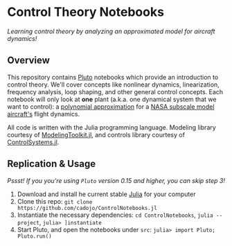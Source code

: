 # Control Theory Notebooks
_Learning control theory by analyzing an approximated model for aircraft dynamics!_

## Overview

This repository contains [Pluto](https://github.com/fonsp/Pluto.jl) notebooks 
which provide an introduction to control theory. We'll cover concepts like 
nonlinear dynamics, linearization, frequency analysis, loop shaping, and 
other general control concepts. Each notebook will only look at __one__
plant (a.k.a. one dynamical system that we want to control): a [polynomial 
approximation](https://github.com/cadojo/PolynomialGTM.jl) for a [NASA subscale model aircraft's](https://ntrs.nasa.gov/api/citations/20040085988/downloads/20040085988.pdf)
flight dynamics. 

All code is written with the Julia programming language. Modeling library courtesy of [ModelingToolkit.jl](https://github.com/SciML/ModelingToolkit.jl), and controls library courtesy of [ControlSystems.jl](https://github.com/JuliaControl/ControlSystems.jl).

## Replication & Usage
_Pssst! If you you're using `Pluto` version 0.15 and higher, you can skip step 3!_

1. Download and install he current stable [Julia](https://julialang.org/downloads/#current_stable_release) for your computer
2. Clone this repo: `git clone https://github.com/cadojo/ControlNotebooks.jl`
3. Instantiate the necessary dependencies: `cd ControlNotebooks`, `julia --project`, `julia> ]instantiate`
4. Start Pluto, and open the notebooks under `src`: `julia> import Pluto; Pluto.run()`